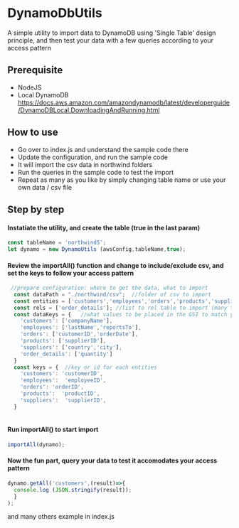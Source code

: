 # DynamoDbUtils
A simple utility to import data to DynamoDB using 'Single Table' design principle, and then test your data with a few queries according to your access pattern

## Prerequisite
  * NodeJS 
  * Local DynamoDB https://docs.aws.amazon.com/amazondynamodb/latest/developerguide/DynamoDBLocal.DownloadingAndRunning.html

## How to use
  * Go over to index.js and understand the sample code there
  * Update the configuration, and run the sample code 
  * It will import the csv data in northwind folders
  * Run the queries in the sample code to test the import
  * Repeat as many as you like by simply changing table name or use your own data / csv file 

## Step by step

#### Instatiate the utility, and create the table (true in the last param) 
```javascript
const tableName = 'northwind5';
let dynamo = new DynamoUtils (awsConfig,tableName,true); 
```
#### Review the importAll() function and change to include/exclude csv, and set the keys to follow your access pattern
```javascript
 //prepare configuration: where to get the data, what to import
  const dataPath = "./northwind/csv";  //folder of csv to import
  const entities = ['customers','employees','orders','products','suppliers']; //list of entities to import
  const rels = ['order_details']; //list to rel table to import (many to many)
  const dataKeys = {   //what values to be placed in the GSI to match your access pattern
    'customers': ['companyName'],
    'employees': ['lastName','reportsTo'],
    'orders': ['customerID','orderDate'],
    'products': ['supplierID'],
    'suppliers': ['country','city'],
    'order_details': ['quantity']
  }
  const keys = {  //key or id for each entities
    'customers': 'customerID',
    'employees':  'employeeID',
    'orders': 'orderID',
    'products':  'productID',
    'suppliers':  'supplierID',
  }
  
```
#### Run importAll() to start import
```javascript
importAll(dynamo);
```
#### Now the fun part, query your data to test it accomodates your access pattern
```javascript
dynamo.getAll('customers',(result)=>{
  console.log (JSON.stringify(result));
  }
);
```
and many others example in index.js

